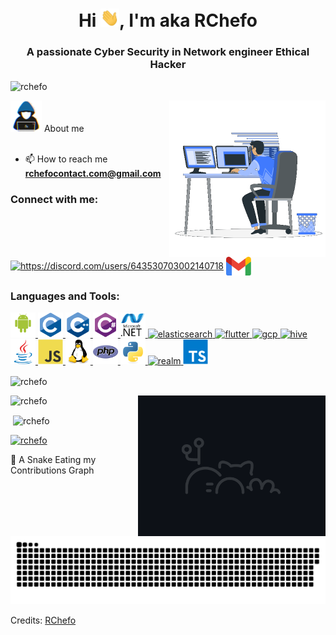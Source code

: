 <h1 align="center">Hi <img src="https://github.com/RChefo/RChefo/blob/main/Hi.gif" width="30">, I'm aka RChefo</h1>
<h3 align="center">A passionate Cyber Security in Network engineer Ethical Hacker</h3>
<p align="left"> <img src="https://komarev.com/ghpvc/?username=rchefo&label=Profile%20views&color=0e75b6&style=flat" alt="rchefo" /> </p>
<picture><img src = "https://github.com/RChefo/RChefo/blob/main/about_me.gif?raw=true" width = 50px></picture> About me
<picture> <img align="right" src="https://github.com/RChefo/RChefo/blob/main/Right_Side.gif?raw=true" width = 250px></picture>
<br><br>

- 📫 How to reach me **rchefocontact.com@gmail.com**
<h3 align="left">Connect with me:</h3>
<p align="left">
<a href="https://discord.com/users/643530703002140718" target="blank"><img align="center" src="https://raw.githubusercontent.com/rahuldkjain/github-profile-readme-generator/master/src/images/icons/Social/discord.svg" alt="https://discord.com/users/643530703002140718" height="30" width="40" /></a>
<a href="mailto:rchefocontact.com@gmail.com" target="blank"><img align="center" src="https://github.com/RChefo/RChefo/blob/main/Gmail_Logo.svg" alt="rchefocontact.com@gmail.com" height="30" width="40" /></a>
</p>

<h3 align="left">Languages and Tools:</h3>
<p align="left"> <a href="https://developer.android.com" target="_blank" rel="noreferrer"> <img src="https://raw.githubusercontent.com/devicons/devicon/master/icons/android/android-original-wordmark.svg" alt="android" width="40" height="40"/> </a> <a href="https://www.cprogramming.com/" target="_blank" rel="noreferrer"> <img src="https://raw.githubusercontent.com/devicons/devicon/master/icons/c/c-original.svg" alt="c" width="40" height="40"/> </a> <a href="https://www.w3schools.com/cpp/" target="_blank" rel="noreferrer"> <img src="https://raw.githubusercontent.com/devicons/devicon/master/icons/cplusplus/cplusplus-original.svg" alt="cplusplus" width="40" height="40"/> </a> <a href="https://www.w3schools.com/cs/" target="_blank" rel="noreferrer"> <img src="https://raw.githubusercontent.com/devicons/devicon/master/icons/csharp/csharp-original.svg" alt="csharp" width="40" height="40"/> </a> <a href="https://dotnet.microsoft.com/" target="_blank" rel="noreferrer"> <img src="https://raw.githubusercontent.com/devicons/devicon/master/icons/dot-net/dot-net-original-wordmark.svg" alt="dotnet" width="40" height="40"/> </a> <a href="https://www.elastic.co" target="_blank" rel="noreferrer"> <img src="https://www.vectorlogo.zone/logos/elastic/elastic-icon.svg" alt="elasticsearch" width="40" height="40"/> </a> <a href="https://flutter.dev" target="_blank" rel="noreferrer"> <img src="https://www.vectorlogo.zone/logos/flutterio/flutterio-icon.svg" alt="flutter" width="40" height="40"/> </a> <a href="https://cloud.google.com" target="_blank" rel="noreferrer"> <img src="https://www.vectorlogo.zone/logos/google_cloud/google_cloud-icon.svg" alt="gcp" width="40" height="40"/> </a> <a href="https://hive.apache.org/" target="_blank" rel="noreferrer"> <img src="https://www.vectorlogo.zone/logos/apache_hive/apache_hive-icon.svg" alt="hive" width="40" height="40"/> </a> <a href="https://www.java.com" target="_blank" rel="noreferrer"> <img src="https://raw.githubusercontent.com/devicons/devicon/master/icons/java/java-original.svg" alt="java" width="40" height="40"/> </a> <a href="https://developer.mozilla.org/en-US/docs/Web/JavaScript" target="_blank" rel="noreferrer"> <img src="https://raw.githubusercontent.com/devicons/devicon/master/icons/javascript/javascript-original.svg" alt="javascript" width="40" height="40"/> </a> <a href="https://www.linux.org/" target="_blank" rel="noreferrer"> <img src="https://raw.githubusercontent.com/devicons/devicon/master/icons/linux/linux-original.svg" alt="linux" width="40" height="40"/> </a> <a href="https://www.php.net" target="_blank" rel="noreferrer"> <img src="https://raw.githubusercontent.com/devicons/devicon/master/icons/php/php-original.svg" alt="php" width="40" height="40"/> </a> <a href="https://www.python.org" target="_blank" rel="noreferrer"> <img src="https://raw.githubusercontent.com/devicons/devicon/master/icons/python/python-original.svg" alt="python" width="40" height="40"/> </a> <a href="https://realm.io/" target="_blank" rel="noreferrer"> <img src="https://raw.githubusercontent.com/bestofjs/bestofjs-webui/8665e8c267a0215f3159df28b33c365198101df5/public/logos/realm.svg" alt="realm" width="40" height="40"/> </a> <a href="https://www.typescriptlang.org/" target="_blank" rel="noreferrer"> <img src="https://raw.githubusercontent.com/devicons/devicon/master/icons/typescript/typescript-original.svg" alt="typescript" width="40" height="40"/> </a> </p> 
<p><img align="center" src="https://github-readme-streak-stats.herokuapp.com/?user=rchefo&" alt="rchefo" /></p>
<p><img align="left" src="https://github-readme-stats.vercel.app/api/top-langs?username=rchefo&show_icons=true&locale=en&layout=compact" alt="rchefo" /></p>
<img align="right" alt="Coding" width="300" src="https://github.com/RChefo/RChefo/blob/main/cat.gif" >
<br>
<p>&nbsp;<img align="center" src="https://github-readme-stats.vercel.app/api?username=rchefo&show_icons=true&locale=en" alt="rchefo" /></p>
<p align="left"> <a href="https://github.com/ryo-ma/github-profile-trophy"><img src="https://github-profile-trophy.vercel.app/?username=rchefo" alt="rchefo" /></a> </p>
🐍 A Snake Eating my Contributions Graph
<p align = "center">
	<img src = "https://github.com/RChefo/RChefo/blob/main/github-contribution-grid-snake.svg?" alt = "Snake Game"/>
</p>

Credits: [RChefo](https://github.com/RChefo)
